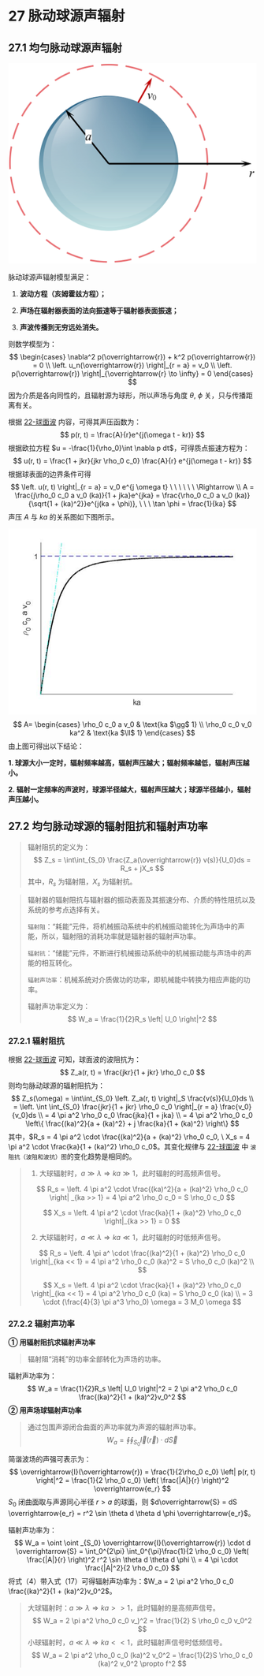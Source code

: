 # 27 脉动球源声辐射

## 27.1 均匀脉动球源声辐射

![](../resources/Chapter1-声学基础/脉动球源声辐射示意图.jpg)

脉动球源声辐射模型满足：

1. **波动方程（亥姆霍兹方程）；**

2. **声场在辐射器表面的法向振速等于辐射器表面振速；**

3. **声波传播到无穷远处消失。**

则数学模型为：
$$
\begin{cases}
		\nabla^2 p(\overrightarrow{r}) + k^2 p(\overrightarrow{r}) = 0 \\
		\left. u_n(\overrightarrow{r}) \right|_{r = a} = v_0 \\
		\left. p(\overrightarrow{r}) \right|_{\overrightarrow{r} \to \infty} = 0
	\end{cases}
$$
因为介质是各向同性的，且辐射源为球形，所以声场与角度 $\theta, \ \phi$ 关，只与传播距离有关。

根据 [22-球面波](./22-球面波.md) 内容，可得其声压函数为：
$$
p(r, t) = \frac{A}{r}e^{j(\omega t - kr)}
$$
根据欧拉方程 $u = -\frac{1}{\rho_0}\int \nabla p dt$，可得质点振速方程为：
$$
u(r, t) = \frac{1 + jkr}{jkr \rho_0 c_0} \frac{A}{r} e^{j(\omega t - kr)}
$$
根据球表面的边界条件可得
$$
\left. u(r, t) \right|_{r = a} = v_0 e^{j \omega t} \ \ \ \ \ \
\Rightarrow \\
A = \frac{j\rho_0 c_0 a v_0 (ka)}{1 + jka}e^{jka} = \frac{\rho_0 c_0 a v_0 (ka)}{\sqrt{1 + (ka)^2}}e^{j(ka + \phi)}, \ \ \ \tan \phi = \frac{1}{ka}
$$
声压 $A$ 与 $ka$ 的关系图如下图所示。

![](../resources/Chapter1-声学基础/函数极限图.jpg)
$$
A= \begin{cases}
\rho_0 c_0 a v_0 & \text{ka $\gg$ 1} \\
\rho_0 c_0 v_0 ka^2 & \text{ka $\ll$ 1}
\end{cases}
$$
由上图可得出以下结论：

**1. 球源大小一定时，辐射频率越高，辐射声压越大；辐射频率越低，辐射声压越小。**

**2. 辐射一定频率的声波时，球源半径越大，辐射声压越大；球源半径越小，辐射声压越小。**

## 27.2 均匀脉动球源的辐射阻抗和辐射声功率

> 辐射阻抗的定义为：
> $$
> Z_s = \int\int_{S_0} \frac{Z_a(\overrightarrow{r}) v(s)}{U_0}ds = R_s + jX_s
> $$
> 其中，$R_s$ 为辐射阻，$X_s$ 为辐射抗。

> 辐射器的辐射阻抗与辐射器的振动表面及其振速分布、介质的特性阻抗以及系统的参考点选择有关。
>
> `辐射阻`：“耗能”元件，将机械振动系统中的机械振动能转化为声场中的声能，所以，辐射阻的消耗功率就是辐射器的辐射声功率。
>
> `辐射抗`：“储能”元件，不断进行机械振动系统中的机械振动能与声场中的声能的相互转化。
>
> `辐射声功率`：机械系统对介质做功的功率，即机械能中转换为相应声能的功率。
>
> 辐射声功率定义为：
> $$
> W_a = \frac{1}{2}R_s \left| U_0 \right|^2
> $$

### 27.2.1 辐射阻抗

根据 [22-球面波](./22-球面波.md) 可知，球面波的波阻抗为：
$$
Z_a(r, t) = \frac{jkr}{1 + jkr} \rho_0 c_0
$$
则均匀脉动球源的辐射阻抗为：
$$
Z_s(\omega) = \int\int_{S_0} \left. Z_a(r, t) \right|_S \frac{v(s)}{U_0}ds \\
= \left. \int \int_{S_0} \frac{jkr}{1 + jkr} \rho_0 c_0 \right|_{r = a} \frac{v_0}{v_0}ds \\
= 4 \pi a^2 \rho_0 c_0 \frac{jka}{1 + jka} \\
= 4 \pi a^2 \rho_0 c_0 
\left\{ 
	\frac{(ka)^2}{a + (ka)^2} + j \frac{ka}{1 + (ka)^2}
\right\} 
$$
其中，$R_s = 4 \pi a^2 \cdot \frac{(ka)^2}{a + (ka)^2} \rho_0 c_0, \ X_s = 4 \pi a^2 \cdot \frac{ka}{1 + (ka)^2} \rho_0 c_0$。其变化规律与 [22-球面波](./22-球面波.md) 中 `波阻抗（波阻和波抗）图`的变化趋势是相同的。

> 1. 大球辐射时，$a \gg \lambda \Rightarrow ka \gg 1$，此时辐射的时高频声信号。
>
> $$
> R_s = \left. 4 \pi a^2 \cdot \frac{(ka)^2}{a + (ka)^2} \rho_0 c_0 \right| _{ka >> 1} = 4 \pi a^2 \rho_0 c_0 = S \rho_0 c_0
> $$
>
> $$
> X_s = \left. 4 \pi a^2 \cdot \frac{ka}{1 + (ka)^2} \rho_0 c_0 \right|_{ka >> 1} = 0
> $$
>
> 2. 大球辐射时，$a \ll \lambda \Rightarrow ka \ll 1$，此时辐射的时低频声信号。
>
> $$
> R_s = \left. 4 \pi a^ \cdot \frac{(ka)^2}{1 + (ka)^2} \rho_0 c_0 \right|_{ka << 1} = 4 \pi a^2 \rho_0 c_0 (ka)^2 = S \rho_0 c_0 (ka)^2 \\
> $$
>
> $$
> X_s = \left. 4 \pi a^2 \cdot \frac{ka}{1 + (ka)^2} \rho_0 c_0 \right|_{ka << 1} = 4 \pi a^2 \rho_0 c_0 (ka) = S \rho_0 c_0 (ka) \\ = 3 \cdot (\frac{4}{3} \pi a^3 \rho_0) \omega = 3 M_0 \omega
> $$

### 27.2.2 辐射声功率

**① 用辐射阻抗求辐射声功率**

> 辐射阻“消耗”的功率全部转化为声场的功率。

辐射声功率为：
$$
W_a = \frac{1}{2}R_s \left| U_0 \right|^2 = 2 \pi a^2 \rho_0 c_0 \frac{(ka)^2}{1 + (ka)^2}v_0^2
$$
**② 用声场球辐射声功率**

> 通过包围声源闭合曲面的声功率就为声源的辐射声功率。
> $$
> W_a = \oint \oint _{S_0} \overrightarrow{I}(\overrightarrow{r}) \cdot d \overrightarrow{S}
> $$

简谐波场的声强可表示为：
$$
\overrightarrow{I}(\overrightarrow{r}) = \frac{1}{2\rho_0 c_0} \left| p(r, t) \right|^2 = \frac{1}{2 \rho_0 c_0} \left( \frac{|A|}{r} \right)^2 \overrightarrow{e_r}
$$
$S_0$ 闭曲面取与声源同心半径  $r > a$ 的球面，则 $d\overrightarrow{S} = dS \overrightarrow{e_r} = r^2 \sin \theta d \theta d \phi \overrightarrow{e_r}$。

辐射声功率为：
$$
W_a = \oint \oint _{S_0} \overrightarrow{I}(\overrightarrow{r}) \cdot d \overrightarrow{S} = \int_0^{2\pi} \int_0^{\pi}\frac{1}{2 \rho_0 c_0} \left( \frac{|A|}{r} \right)^2 r^2 \sin \theta d \theta d \phi \\
= 4 \pi \cdot \frac{|A|^2}{2 \rho_0 c_0}
$$
将式（4）带入式（17）可得辐射声功率为：$W_a = 2 \pi a^2 \rho_0 c_0 \frac{(ka)^2}{1 + (ka)^2}v_0^2$。

>大球辐射时：$a \gg \lambda \Rightarrow ka >> 1$，此时辐射的是高频声信号。
>$$
>W_a = 2 \pi a^2 \rho_0 c_0 v_)^2 = \frac{1}{2} S \rho_0 c_0 v_0^2
>$$
>小球辐射时，$a \ll \lambda \Rightarrow ka << 1$，此时辐射声信号时低频信号。
>$$
>W_a = 2 \pi a^2 \rho_0 c_0 (ka)^2 v_0^2 = \frac{1}{2}S \rho_0 c_0 (ka)^2 v_0^2 \propto f^2
>$$